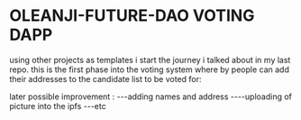 # OLEANJI-FUTURE-DAO VOTING DAPP


using other projects as templates i start the journey i talked about in my last repo.
this is the first phase into the voting system where by people can add their addresses to the candidate list to be voted for:

later possible improvement :
---adding names and address
----uploading of picture into the ipfs
---etc
```
